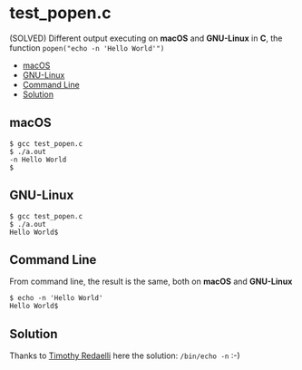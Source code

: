 # test_popen.c

(SOLVED) Different output executing on **macOS** and **GNU-Linux** in **C**, the function `popen("echo -n 'Hello World'")`
* [macOS](#macOS)
* [GNU-Linux](#gnu-linux)
* [Command Line](#command-line)
* [Solution](#solution)

## macOS

```
$ gcc test_popen.c
$ ./a.out
-n Hello World
$
```
## GNU-Linux

```
$ gcc test_popen.c
$ ./a.out
Hello World$
```
## Command Line

From command line, the result is the same, both on **macOS** and **GNU-Linux**
```
$ echo -n 'Hello World'
Hello World$
```

## Solution

Thanks to [Timothy Redaelli](https://github.com/drizzt) here the solution:
`/bin/echo -n` :-)
